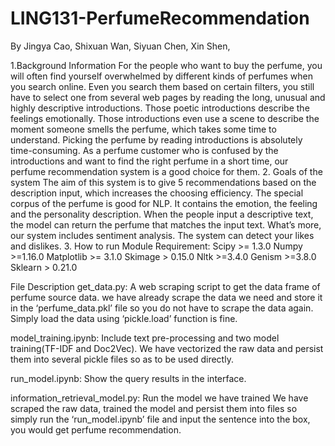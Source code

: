 # LING131-PerfumeRecommendation
By Jingya Cao, Shixuan Wan, Siyuan Chen, Xin Shen,

1.Background Information
For the people who want to buy the perfume, you will often find yourself overwhelmed by different kinds of perfumes when you search online.
Even you search them based on certain filters, you still have to select one from several web pages by reading the long, unusual and highly 
descriptive introductions. Those poetic introductions describe the feelings emotionally. Those introductions even use a scene to describe 
the moment someone smells the perfume, which takes some time to understand. Picking the perfume by reading introductions is absolutely 
time-consuming. As a perfume customer who is confused by the introductions and want to find the right perfume in a short time, our perfume
recommendation system is a good choice for them.
2. Goals of the system
The aim of this system is to give 5 recommendations based on the description input, which increases the choosing efficiency. The special 
corpus of the perfume is good for NLP. It contains the emotion, the feeling and the personality description. When the people input a 
descriptive text, the model can return the perfume that matches the input text. What’s more, our system includes sentiment analysis. 
The system can detect your likes and dislikes. 
3. How to run
 Module Requirement: 
    Scipy >=  1.3.0 
    Numpy >=1.16.0 
    Matplotlib >= 3.1.0 
    Skimage > 0.15.0 
    Nltk >=3.4.0 
    Genism >=3.8.0 
    Sklearn > 0.21.0 
    
 File Description
  get_data.py: A web scraping script to get the data frame of perfume source data. we have already scrape the data we need and store it 
  in the ‘perfume_data.pkl’ file so you do not have to scrape the data again. Simply load the data using ‘pickle.load’ function is fine.
  
  model_training.ipynb: Include text pre-processing and two model training(TF-IDF and Doc2Vec).  We have vectorized the raw data and 
  persist them into several pickle files so as to be used directly. 
  
  run_model.ipynb: Show the query results in the interface. 
  
  information_retrieval_model.py: Run the model we have trained We have scraped the raw data, trained the model and persist them into 
  files so simply run the ‘run_model.ipynb’ file and input the sentence into the box, you would get perfume recommendation. 
  
  
